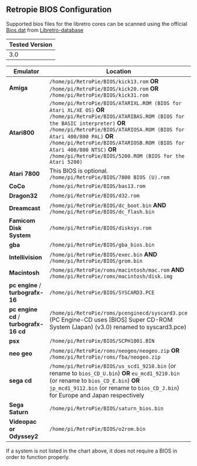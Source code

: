 ## Retropie BIOS Configuration

Supported bios files for the libretro cores can be scanned using the official [Bios.dat](https://github.com/libretro/libretro-database/blob/master/dat/BIOS.dat) from [Libretro-database](https://github.com/libretro/libretro-database/tree/master/dat)

|Tested Version
|---
|3.0

Emulator | Location
-----|------
| **Amiga** | `/home/pi/RetroPie/BIOS/kick13.rom` **OR** `/home/pi/RetroPie/BIOS/kick20.rom` **OR** `/home/pi/RetroPie/BIOS/kick31.rom`
| **Atari800** | `/home/pi/RetroPie/BIOS/ATARIXL.ROM (BIOS for Atari XL/XE OS)` **OR** `/home/pi/RetroPie/BIOS/ATARIBAS.ROM (BIOS for the BASIC interpreter)` **OR** `/home/pi/RetroPie/BIOS/ATARIOSA.ROM (BIOS for Atari 400/800 PAL)` **OR** `/home/pi/RetroPie/BIOS/ATARIOSB.ROM (BIOS for Atari 400/800 NTSC)` **OR** `/home/pi/RetroPie/BIOS/5200.ROM (BIOS for the Atari 5200)`
| **Atari 7800** |  This BIOS is optional. `/home/pi/RetroPie/BIOS/7800 BIOS (U).rom`
| **CoCo** | `/home/pi/RetroPie/BIOS/bas13.rom`
| **Dragon32** | `/home/pi/RetroPie/BIOS/d32.rom`
| **Dreamcast** | `/home/pi/RetroPie/BIOS/dc_boot.bin` **AND** `/home/pi/RetroPie/BIOS/dc_flash.bin`
| **Famicom Disk System** | `/home/pi/RetroPie/BIOS/disksys.rom`
| **gba** | `/home/pi/RetroPie/BIOS/gba_bios.bin`
| **Intellivision** | `/home/pi/RetroPie/BIOS/exec.bin` **AND** `/home/pi/RetroPie/BIOS/grom.bin`
| **Macintosh** | `/home/pi/RetroPie/roms/macintosh/mac.rom` **AND** `/home/pi/RetroPie/roms/macintosh/disk.img`
| **pc engine** / **turbografx-16** | `/home/pi/RetroPie/BIOS/SYSCARD3.PCE`
| **pc engine cd** / **turbografx-16 cd** | `/home/pi/RetroPie/roms/pcenginecd/syscard3.pce` (PC Engine-CD uses [BIOS] Super CD-ROM System (Japan) (v3.0) renamed to syscard3.pce)
| **psx** | `/home/pi/RetroPie/BIOS/SCPH1001.BIN`
| **neo geo** | `/home/pi/RetroPie/roms/neogeo/neogeo.zip` **OR** `/home/pi/RetroPie/roms/fba/neogeo.zip`
| **sega cd** |`/home/pi/RetroPie/BIOS/us_scd1_9210.bin` (or rename to `bios_CD_U.bin`) **OR** `eu_mcd1_9210.bin` (or rename to `bios_CD_E.bin`) **OR** `jp_mcd1_9112.bin` (or rename to `bios_CD_J.bin`) for Europe and Japan respectively
| **Sega Saturn** | `/home/pi/RetroPie/BIOS/saturn_bios.bin`
| **Videopac or Odyssey2** | `/home/pi/RetroPie/BIOS/o2rom.bin`

If a system is not listed in the chart above, it does not require a BIOS in order to function properly.
